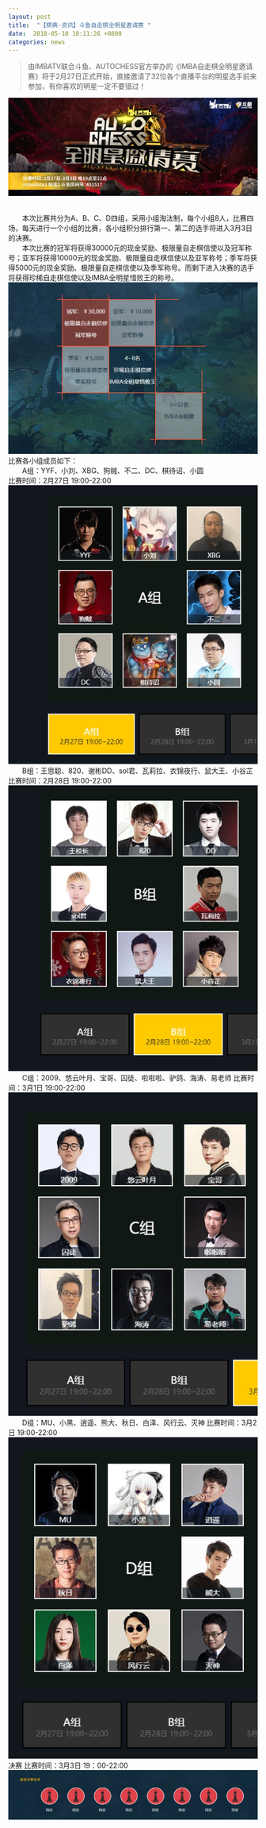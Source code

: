 ```yaml
---
layout: post
title:  "【棋典·资讯】斗鱼自走棋全明星邀请赛 "
date:  2018-05-10 10:11:26 +0800
categories: news
---
```

> 由IMBATV联合斗鱼、AUTOCHESS官方举办的《IMBA自走棋全明星邀请赛》将于2月27日正式开始，直接邀请了32位各个直播平台的明星选手前来参加，有你喜欢的明星一定不要错过！

<center><img src="/images/2019-02-28-16-08-46.jpg"></center> 
<br/>

&emsp;&emsp;本次比赛共分为A、B、C、D四组，采用小组淘汰制，每个小组8人，比赛四场，每天进行一个小组的比赛，各小组积分排行第一、第二的选手将进入3月3日的决赛。  
&emsp;&emsp;本次比赛的冠军将获得30000元的现金奖励、极限量自走棋信使以及冠军称号；亚军将获得10000元的现金奖励、极限量自走棋信使以及亚军称号；季军将获得5000元的现金奖励、极限量自走棋信使以及季军称号。而剩下进入决赛的选手将获得珍稀自走棋信使以及IMBA全明星惜败王的称号。  
![](/images/2019-02-28-16-09-45.jpg)
比赛各小组成员如下：  
&emsp;&emsp;A组：YYF、小刘、XBG、狗贼、不二、DC、棋待诏、小圆  
比赛时间：2月27日 19:00-22:00   
![](/images/2019-02-28-16-09-57.jpg)
&emsp;&emsp;B组：王思聪、820、谢彬DD、sol君、瓦莉拉、衣锦夜行、鼠大王、小谷芷
比赛时间：2月28日 19:00-22:00 
![](/images/2019-02-28-16-10-09.jpg)
&emsp;&emsp;C组：2009、悠云叶月、宝哥、囚徒、啦啦啦、驴鸽、海涛、易老师
比赛时间：3月1日 19:00-22:00 
![](/images/2019-02-28-16-10-19.jpg)
&emsp;&emsp;D组：MU、小黑、逍遥、熊大、秋日、白泽、风行云、灭神
比赛时间：3月2日 19:00-22:00 
![](/images/2019-02-28-16-10-42.jpg)
决赛
比赛时间：3月3日 19：00-22:00
![](/images/2019-02-28-16-10-57.jpg)
